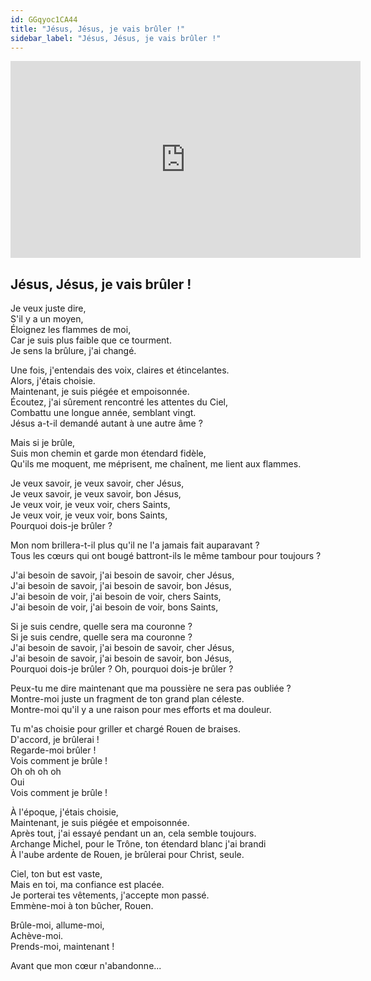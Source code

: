 ```yaml
---
id: GGqyoc1CA44
title: "Jésus, Jésus, je vais brûler !"
sidebar_label: "Jésus, Jésus, je vais brûler !"
---
```


<div class="video-float-container">
  <iframe
    width="560"
    height="315"
    src="https://www.youtube.com/embed/GGqyoc1CA44"
    title="YouTube video player"
    frameborder="0"
    allow="accelerometer; autoplay; clipboard-write; encrypted-media; gyroscope; picture-in-picture; web-share"
    referrerpolicy="strict-origin-when-cross-origin"
    allowfullscreen
  ></iframe>
</div>

## Jésus, Jésus, je vais brûler !

Je veux juste dire,  
S'il y a un moyen,  
Éloignez les flammes de moi,  
Car je suis plus faible que ce tourment.  
Je sens la brûlure, j'ai changé.

Une fois, j'entendais des voix, claires et étincelantes.  
Alors, j'étais choisie.  
Maintenant, je suis piégée et empoisonnée.  
Écoutez, j'ai sûrement rencontré les attentes du Ciel,  
Combattu une longue année, semblant vingt.  
Jésus a-t-il demandé autant à une autre âme ?

Mais si je brûle,  
Suis mon chemin et garde mon étendard fidèle,  
Qu'ils me moquent, me méprisent, me chaînent, me lient aux flammes.

Je veux savoir, je veux savoir, cher Jésus,  
Je veux savoir, je veux savoir, bon Jésus,  
Je veux voir, je veux voir, chers Saints,  
Je veux voir, je veux voir, bons Saints,  
Pourquoi dois-je brûler ?

Mon nom brillera-t-il plus qu'il ne l'a jamais fait auparavant ?  
Tous les cœurs qui ont bougé battront-ils le même tambour pour toujours ?

J'ai besoin de savoir, j'ai besoin de savoir, cher Jésus,  
J'ai besoin de savoir, j'ai besoin de savoir, bon Jésus,  
J'ai besoin de voir, j'ai besoin de voir, chers Saints,  
J'ai besoin de voir, j'ai besoin de voir, bons Saints,

Si je suis cendre, quelle sera ma couronne ?  
Si je suis cendre, quelle sera ma couronne ?  
J'ai besoin de savoir, j'ai besoin de savoir, cher Jésus,  
J'ai besoin de savoir, j'ai besoin de savoir, bon Jésus,  
Pourquoi dois-je brûler ? Oh, pourquoi dois-je brûler ?

Peux-tu me dire maintenant que ma poussière ne sera pas oubliée ?  
Montre-moi juste un fragment de ton grand plan céleste.  
Montre-moi qu'il y a une raison pour mes efforts et ma douleur.

Tu m'as choisie pour griller et chargé Rouen de braises.  
D'accord, je brûlerai !  
Regarde-moi brûler !  
Vois comment je brûle !  
Oh oh oh oh  
Oui  
Vois comment je brûle !

  
À l'époque, j'étais choisie,  
Maintenant, je suis piégée et empoisonnée.  
Après tout, j'ai essayé pendant un an, cela semble toujours.  
Archange Michel, pour le Trône, ton étendard blanc j'ai brandi  
À l'aube ardente de Rouen, je brûlerai pour Christ, seule.

Ciel, ton but est vaste,  
Mais en toi, ma confiance est placée.  
Je porterai tes vêtements, j'accepte mon passé.  
Emmène-moi à ton bûcher, Rouen.

Brûle-moi, allume-moi,  
Achève-moi.  
Prends-moi, maintenant !

Avant que mon cœur n'abandonne...
